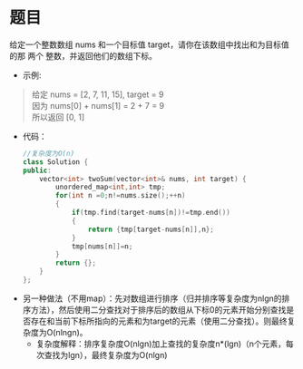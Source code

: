 # 题目
给定一个整数数组 nums 和一个目标值 target，请你在该数组中找出和为目标值的那 两个 整数，并返回他们的数组下标。


* 示例:
>给定 nums = [2, 7, 11, 15], target = 9<br>
因为 nums[0] + nums[1] = 2 + 7 = 9<br>
所以返回 [0, 1]


* 代码：
    ```C++
    //复杂度为O(n)
    class Solution {
    public:
        vector<int> twoSum(vector<int>& nums, int target) {
            unordered_map<int,int> tmp;
            for(int n =0;n!=nums.size();++n)
            {
                if(tmp.find(target-nums[n])!=tmp.end())
                {
                    return {tmp[target-nums[n]],n};
                }
                tmp[nums[n]]=n;
            }
            return {};
        }
    };
    ```
* 另一种做法（不用map）：先对数组进行排序（归并排序等复杂度为nlgn的排序方法），然后使用二分查找对于排序后的数组从下标0的元素开始分别查找是否存在和当前下标所指向的元素和为target的元素（使用二分查找）。则最终复杂度为O(nlngn)。
    * 复杂度解释：排序复杂度O(nlgn)加上查找的复杂度n*(lgn)（n个元素，每次查找为lgn），最终复杂度为O(nlgn)